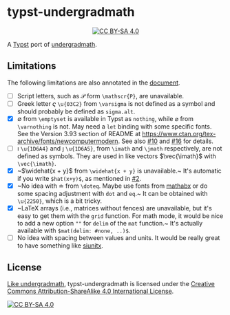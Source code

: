 # typst-undergradmath

<p align="center">
  <a href="http://creativecommons.org/licenses/by-sa/4.0/">
    <img alt="CC BY-SA 4.0" src="https://img.shields.io/badge/License-CC%20BY--SA%204.0-lightgrey.svg" />
  </a>
</p>

A [Typst] port of [undergradmath].

[Typst]: https://github.com/typst/typst
[undergradmath]: https://gitlab.com/jim.hefferon/undergradmath

## Limitations
The following limitations are also annotated in the [document](undergradmath.pdf).

- [ ] Script letters, such as $\mathscr{P}$ form `\mathscr{P}`, are unavailable.
- [ ] Greek letter $\varsigma$ `\u{03C2}` from `\varsigma` is not defined as a symbol and should probably be defined as `sigma.alt`.
- [x] $\emptyset$ from `\emptyset` is available in Typst as `nothing`, while $\varnothing$ from `\varnothing` is not.
      May need a `let` binding with some specific fonts.
      See the Version 3.93 section of README at https://www.ctan.org/tex-archive/fonts/newcomputermodern.
      See also [#10] and [#16] for details.
- [ ] $\imath$ `\u{1D6A4}` and $\jmath$ `\u{1D6A5}`, from `\imath` and `\jmath` respectively, are not defined as symbols.
      They are used in like vectors $\vec{\imath}$ with `\vec{\imath}`.
- [x] ~$\widehat{x + y}$ from `\widehat{x + y}` is unavailable.~ It's automatic if you write `$hat(x+y)$`, as mentioned in [#2].
- [x] ~No idea with $\doteq$ from `\doteq`.
      Maybe use fonts from [mathabx] or do some spacing adjustment with `dot` and `eq`.~
      It can be obtained with `\u{2250}`, which is a bit tricky.
- [x] ~LaTeX arrays (i.e., matrices without fences) are unavailable, but it's easy to get them with the `grid` function.
      For math mode, it would be nice to add a new option `""` for `delim` of the `mat` function.~
      It's actually available with `$mat(delim: #none, ..)$`.
- [ ] No idea with spacing between values and units. It would be really great to have something like [siunitx].

[#2]: https://github.com/johanvx/typst-undergradmath/issues/2
[#10]: https://github.com/johanvx/typst-undergradmath/issues/10
[#16]: https://github.com/johanvx/typst-undergradmath/pull/16
[mathabx]: https://www.ctan.org/tex-archive/fonts/mathabx
[siunitx]: https://www.ctan.org/pkg/siunitx

## License
[Like undergradmath], typst-undergradmath is licensed under the
[Creative Commons Attribution-ShareAlike 4.0 International License][cc-by-sa].

[![CC BY-SA 4.0][cc-by-sa-image]][cc-by-sa]

[cc-by-sa]: http://creativecommons.org/licenses/by-sa/4.0/
[cc-by-sa-image]: https://licensebuttons.net/l/by-sa/4.0/88x31.png
[cc-by-sa-shield]: https://img.shields.io/badge/License-CC%20BY--SA%204.0-lightgrey.svg
[Like undergradmath]: https://gitlab.com/jim.hefferon/undergradmath/-/blob/5b19eff74454f7c71664f85e8042d7b30fcf9cfb/LICENSE
